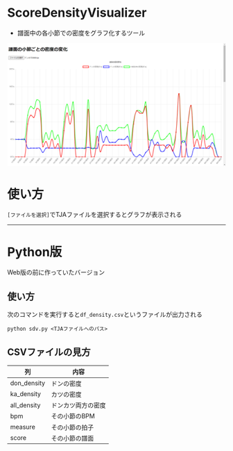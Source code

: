 # ScoreDensityVisualizer
- 譜面中の各小節での密度をグラフ化するツール

![スクリーンショット](README-img/screenshot.png)

# 使い方
`[ファイルを選択]`でTJAファイルを選択するとグラフが表示される

---

# Python版
Web版の前に作っていたバージョン

## 使い方
次のコマンドを実行すると`df_density.csv`というファイルが出力される
```
python sdv.py <TJAファイルへのパス>
```

## CSVファイルの見方
| 列 | 内容 |
| -- | -- |
| don_density | ドンの密度 |
| ka_density | カツの密度 |
| all_density | ドンカツ両方の密度 |
| bpm | その小節のBPM |
| measure | その小節の拍子 |
| score | その小節の譜面 |
